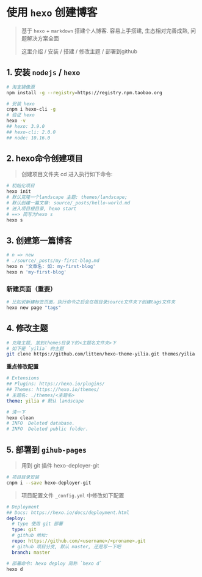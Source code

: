 # 使用 `hexo` 创建博客

> 基于 `hexo` + `markdown` 搭建个人博客. 容易上手搭建, 生态相对完善成熟, 问题解决方案全面
>
> 这里介绍 / 安装 / 搭建 / 修改主题 / 部署到github

## 1. 安装 `nodejs` / `hexo`

```bash
# 淘宝镜像源
npm install -g --registry=https://registry.npm.taobao.org

# 安装 hexo
cnpm i hexo-cli -g
# 验证 hexo
hexo -v
## hexo: 3.9.0
## hexo-cli: 2.0.0
## node: 10.16.0
```

## 2. hexo命令创建项目

> 创建项目文件夹 cd 进入执行如下命令: 
```bash
# 初始化项目
hexo init
# 默认克隆一个landscape 主题: themes/landscape;
# 默认创建一篇文章: source/_posts/hello-world.md
# 进入项目根目录, hexo start 
# ==> 简写为hexo s
hexo s
```

## 3. 创建第一篇博客

```bash
# n => new
# ./source/_posts/my-first-blog.md
hexo n '文章名: 如: my-first-blog'
hexo n 'my-first-blog'
```
### 新建页面（重要）

```bash
# 比如说新建标签页面，执行命令之后会在根目录source文件夹下创建tags文件夹
hexo new page "tags"
```

## 4. 修改主题

```bash
# 克隆主题, 放到themes目录下的<主题名文件夹>下
# 如下是 `yilia` 的主题
git clone https://github.com/litten/hexo-theme-yilia.git themes/yilia
```
**重点修改配置**
```yml
# Extensions
## Plugins: https://hexo.io/plugins/
## Themes: https://hexo.io/themes/
# 主题名: ./themes/<主题名>
theme: yilia # 默认 landscape
```
```bash
# 清一下
hexo clean
# INFO  Deleted database.
# INFO  Deleted public folder.
```

## 5. 部署到 `gihub-pages`

> 用到 git 插件 hexo-deployer-git
```bash
# 项目目录安装
cnpm i --save hexo-deployer-git
```

> 项目配置文件 `_config.yml` 中修改如下配置

```yml
# Deployment
## Docs: https://hexo.io/docs/deployment.html
deploy:
  # type 使用 git 部署
  type: git
  # github 地址: 
  repo: https://github.com/<username>/<proname>.git
  # github 项目分支, 默认 master, 还是写一下吧
  branch: master
```

```bash
# 部署命令: hexo deploy 简称 `hexo d`
hexo d
```